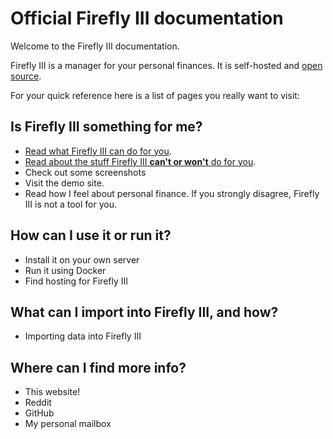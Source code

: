 # Official Firefly III documentation

Welcome to the Firefly III documentation.

Firefly III is a manager for your personal finances. It is self-hosted and [open source](https://github.com/firefly-iii/firefly-iii).

For your quick reference here is a list of pages you really want to visit:

## Is Firefly III something for me?

- [Read what Firefly III can do for you](https://docs.firefly-iii.org/about-firefly-iii/introduction).
- [Read about the stuff Firefly III **can't or won't** do for you](https://docs.firefly-iii.org/about-firefly-iii/what-its-not).
- Check out some screenshots
- Visit the demo site.
- Read how I feel about personal finance. If you strongly disagree, Firefly III is not a tool for you.

## How can I use it or run it?

- Install it on your own server
- Run it using Docker
- Find hosting for Firefly III

## What can I import into Firefly III, and how?

- Importing data into Firefly III

## Where can I find more info?

- This website!
- Reddit
- GitHub
- My personal mailbox
